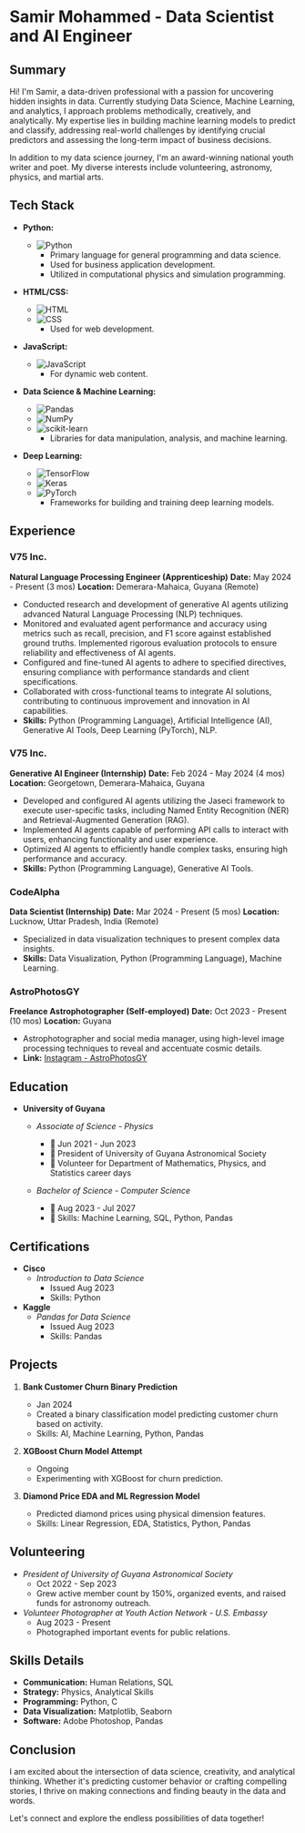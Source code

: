 # Samir Mohammed - Data Scientist and AI Engineer

## Summary
Hi! I'm Samir, a data-driven professional with a passion for uncovering hidden insights in data. Currently studying Data Science, Machine Learning, and analytics, I approach problems methodically, creatively, and analytically. My expertise lies in building machine learning models to predict and classify, addressing real-world challenges by identifying crucial predictors and assessing the long-term impact of business decisions.

In addition to my data science journey, I'm an award-winning national youth writer and poet. My diverse interests include volunteering, astronomy, physics, and martial arts.

## Tech Stack

- **Python:**
  - ![Python](https://img.shields.io/badge/-Python-3776AB?style=for-the-badge&logo=python&logoColor=white)
    - Primary language for general programming and data science.
    - Used for business application development.
    - Utilized in computational physics and simulation programming.

- **HTML/CSS:**
  - ![HTML](https://img.shields.io/badge/-HTML-E34F26?style=for-the-badge&logo=html5&logoColor=white)
  - ![CSS](https://img.shields.io/badge/-CSS-1572B6?style=for-the-badge&logo=css3&logoColor=white)
    - Used for web development.

- **JavaScript:**
  - ![JavaScript](https://img.shields.io/badge/-JavaScript-F7DF1E?style=for-the-badge&logo=javascript&logoColor=black)
    - For dynamic web content.

- **Data Science & Machine Learning:**
  - ![Pandas](https://img.shields.io/badge/-Pandas-150458?style=for-the-badge&logo=pandas&logoColor=white)
  - ![NumPy](https://img.shields.io/badge/-NumPy-013243?style=for-the-badge&logo=numpy&logoColor=white)
  - ![scikit-learn](https://img.shields.io/badge/-scikit--learn-F7931E?style=for-the-badge&logo=scikit-learn&logoColor=white)
    - Libraries for data manipulation, analysis, and machine learning.

- **Deep Learning:**
  - ![TensorFlow](https://img.shields.io/badge/-TensorFlow-FF6F00?style=for-the-badge&logo=tensorflow&logoColor=white)
  - ![Keras](https://img.shields.io/badge/-Keras-D00000?style=for-the-badge&logo=keras&logoColor=white)
  - ![PyTorch](https://img.shields.io/badge/-PyTorch-EE4C2C?style=for-the-badge&logo=pytorch&logoColor=white)
    - Frameworks for building and training deep learning models.
   
## Experience

### V75 Inc.
**Natural Language Processing Engineer (Apprenticeship)**
**Date:** May 2024 - Present (3 mos)
**Location:** Demerara-Mahaica, Guyana (Remote)
- Conducted research and development of generative AI agents utilizing advanced Natural Language Processing (NLP) techniques.
- Monitored and evaluated agent performance and accuracy using metrics such as recall, precision, and F1 score against established ground truths. Implemented rigorous evaluation protocols to ensure reliability and effectiveness of AI agents.
- Configured and fine-tuned AI agents to adhere to specified directives, ensuring compliance with performance standards and client specifications.
- Collaborated with cross-functional teams to integrate AI solutions, contributing to continuous improvement and innovation in AI capabilities.
- **Skills:** Python (Programming Language), Artificial Intelligence (AI), Generative AI Tools, Deep Learning (PyTorch), NLP.

### V75 Inc.
**Generative AI Engineer (Internship)**
**Date:** Feb 2024 - May 2024 (4 mos)
**Location:** Georgetown, Demerara-Mahaica, Guyana
- Developed and configured AI agents utilizing the Jaseci framework to execute user-specific tasks, including Named Entity Recognition (NER) and Retrieval-Augmented Generation (RAG).
- Implemented AI agents capable of performing API calls to interact with users, enhancing functionality and user experience.
- Optimized AI agents to efficiently handle complex tasks, ensuring high performance and accuracy.
- **Skills:** Python (Programming Language), Generative AI Tools.

### CodeAlpha
**Data Scientist (Internship)**
**Date:** Mar 2024 - Present (5 mos)
**Location:** Lucknow, Uttar Pradesh, India (Remote)
- Specialized in data visualization techniques to present complex data insights.
- **Skills:** Data Visualization, Python (Programming Language), Machine Learning.

### AstroPhotosGY
**Freelance Astrophotographer (Self-employed)**
**Date:** Oct 2023 - Present (10 mos)
**Location:** Guyana
- Astrophotographer and social media manager, using high-level image processing techniques to reveal and accentuate cosmic details.
- **Link:** [Instagram - AstroPhotosGY](https://www.instagram.com/astrophotos_gy/)


## Education

- **University of Guyana**
  - *Associate of Science - Physics*
    - 📅 Jun 2021 - Jun 2023
    - 🌌 President of University of Guyana Astronomical Society
    - 🤝 Volunteer for Department of Mathematics, Physics, and Statistics career days

  - *Bachelor of Science - Computer Science*
    - 📅 Aug 2023 - Jul 2027
    - 🚀 Skills: Machine Learning, SQL, Python, Pandas



## Certifications
- **Cisco**
  - *Introduction to Data Science*
    - Issued Aug 2023
    - Skills: Python
- **Kaggle**
  - *Pandas for Data Science*
    - Issued Aug 2023
    - Skills: Pandas

## Projects
1. **Bank Customer Churn Binary Prediction**
   - Jan 2024
   - Created a binary classification model predicting customer churn based on activity.
   - Skills: AI, Machine Learning, Python, Pandas

2. **XGBoost Churn Model Attempt**
   - Ongoing
   - Experimenting with XGBoost for churn prediction.

3. **Diamond Price EDA and ML Regression Model**
   - Predicted diamond prices using physical dimension features.
   - Skills: Linear Regression, EDA, Statistics, Python, Pandas

## Volunteering
- *President of University of Guyana Astronomical Society*
  - Oct 2022 - Sep 2023
  - Grew active member count by 150%, organized events, and raised funds for astronomy outreach.
- *Volunteer Photographer at Youth Action Network - U.S. Embassy*
  - Aug 2023 - Present
  - Photographed important events for public relations.

## Skills Details
- **Communication:** Human Relations, SQL
- **Strategy:** Physics, Analytical Skills
- **Programming:** Python, C
- **Data Visualization:** Matplotlib, Seaborn
- **Software:** Adobe Photoshop, Pandas

## Conclusion
I am excited about the intersection of data science, creativity, and analytical thinking. Whether it's predicting customer behavior or crafting compelling stories, I thrive on making connections and finding beauty in the data and words.

Let's connect and explore the endless possibilities of data together!
